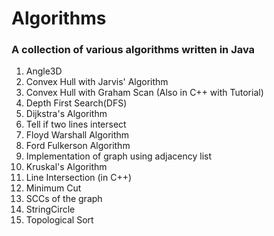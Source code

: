 # Algorithms 
### A collection of various algorithms written in Java  
1. Angle3D
2. Convex Hull with Jarvis' Algorithm
3. Convex Hull with Graham Scan (Also in C++ with Tutorial)
4. Depth First Search(DFS) 
5. Dijkstra's Algorithm
6. Tell if two lines intersect 
7. Floyd Warshall Algorithm
8. Ford Fulkerson Algorithm
9. Implementation of graph using adjacency list
10. Kruskal's Algorithm
11. Line Intersection (in C++) 
12. Minimum Cut
13. SCCs of the graph
14. StringCircle 
15. Topological Sort
